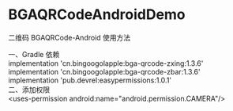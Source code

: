 # BGAQRCodeAndroidDemo
二维码
BGAQRCode-Android 使用方法

一、Gradle 依赖  
  implementation 'cn.bingoogolapple:bga-qrcode-zxing:1.3.6'  
  implementation 'cn.bingoogolapple:bga-qrcode-zbar:1.3.6'  
  implementation 'pub.devrel:easypermissions:1.0.1'  
二、添加权限  
  &lt;uses-permission android:name="android.permission.CAMERA"/&gt;  
  <uses-permission android:name="android.permission.VIBRATE"/>  
  <uses-permission android:name="android.permission.READ_EXTERNAL_STORAGE" />
